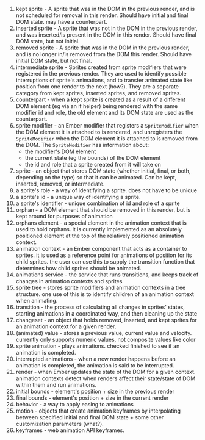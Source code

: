 1. kept sprite - A sprite that was in the DOM in the previous render, and is not scheduled for removal in this render. Should have initial and final DOM state. may have a counterpart.
2. inserted sprite - A sprite that was not in the DOM in the previous render, and was inserted/is present in the DOM in this render. Should have final DOM state, but not initial.
3. removed sprite - A sprite that was in the DOM in the previous render, and is no longer in/is removed from the DOM this render. Should have initial DOM state, but not final.
4. intermediate sprite - Sprites created from sprite modifiers that were registered in the previous render. They are used to identify possible interruptions of sprite's animations, and to transfer animated state like position from one render to the next (how?). They are a separate category from kept sprites, inserted sprites, and removed sprites.
6. counterpart - when a kept sprite is created as a result of a different DOM element (eg via an if helper) being rendered with the same modifier id and role, the old element and its DOM state are used as the counterpart.
7. sprite modifier - an Ember modifier that registers a `SpriteModifier` when the DOM element it is attached to is rendered, and unregisters the `SpriteModifier` when the DOM element it is attached to is removed from the DOM. The `SpriteModifier` has information about: 
	- the modifier's DOM element
	- the current state (eg the bounds) of the DOM element
	- the id and role that a sprite created from it will take on
8. sprite - an object that stores DOM state (whether initial, final, or both, depending on the type) so that it can be animated. Can be kept, inserted, removed, or intermediate.
9. a sprite's role - a way of identifying a sprite. does not have to be unique
10. a sprite's id - a unique way of identifying a sprite. 
11. a sprite's identifier - unique combination of id and role of a sprite
12. orphan - a DOM element that should be removed in this render, but is kept around for purposes of animation
13. orphans element - a special element in the animation context that is used to hold orphans. it is currently implemented as an absolutely positioned element at the top of the relatively positioned animation context. 
14. animation context - an Ember component that acts as a container to sprites. it is used as a reference point for animations of position for its child sprites. the user can use this to supply the transition function that determines how child sprites should be animated.
15. animations service - the service that runs transitions, and keeps track of changes in animation contexts and sprites
16. sprite tree - stores sprite modifiers and animation contexts in a tree structure. one use of this is to identify children of an animation context when animating.
17. transition - the process of calculating all changes in sprites' states, starting animations in a coordinated way, and then cleaning up the state
18. changeset - an object that holds removed, inserted, and kept sprites for an animation context for a given render.
20. (animated) value - stores a previous value, current value and velocity. currently only supports numeric values, not composite values like color
21. sprite animation - plays animations. checked finished to see if an animation is completed.
22. interrupted animations - when a new render happens before an animation is completed, the animation is said to be interrupted.
23. render - when Ember updates the state of the DOM for a given context. animation contexts detect when renders affect their state/state of DOM within them and run animations.
24. initial bounds - element's position + size in the previous render
25. final bounds - element's position + size in the current render
26. behavior - a way to apply easing to animations
27. motion - objects that create animation keyframes by interpolating between specified initial and final DOM state + some other customization parameters (what?).
28. keyframes - web animation API keyframes.
